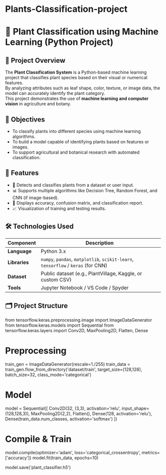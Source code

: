 # Plants-Classification-project
# 🌱 Plant Classification using Machine Learning (Python Project)

## 📘 Project Overview
The **Plant Classification System** is a Python-based machine learning project that classifies plant species based on their visual or numerical features.  
By analyzing attributes such as leaf shape, color, texture, or image data, the model can accurately identify the plant category.  
This project demonstrates the use of **machine learning and computer vision** in agriculture and botany.


## 🎯 Objectives
- To classify plants into different species using machine learning algorithms.  
- To build a model capable of identifying plants based on features or images.  
- To support agricultural and botanical research with automated classification.  


## 🧠 Features
- 🌿 Detects and classifies plants from a dataset or user input.  
- 📊 Supports multiple algorithms like Decision Tree, Random Forest, and CNN (if image-based).  
- 🧾 Displays accuracy, confusion matrix, and classification report.  
- 📈 Visualization of training and testing results.  


## 🛠️ Technologies Used
| Component | Description |
|------------|-------------|
| **Language** | Python 3.x |
| **Libraries** | `numpy`, `pandas`, `matplotlib`, `scikit-learn`, `tensorflow` / `keras` (for CNN) |
| **Dataset** | Public dataset (e.g., PlantVillage, Kaggle, or custom CSV) |
| **Tools** | Jupyter Notebook / VS Code / Spyder |


## 🗂️ Project Structure
from tensorflow.keras.preprocessing.image import ImageDataGenerator
from tensorflow.keras.models import Sequential
from tensorflow.keras.layers import Conv2D, MaxPooling2D, Flatten, Dense

# Preprocessing
train_gen = ImageDataGenerator(rescale=1./255)
train_data = train_gen.flow_from_directory('dataset/train', target_size=(128,128), batch_size=32, class_mode='categorical')

# Model
model = Sequential([
    Conv2D(32, (3,3), activation='relu', input_shape=(128,128,3)),
    MaxPooling2D(2,2),
    Flatten(),
    Dense(128, activation='relu'),
    Dense(train_data.num_classes, activation='softmax')
])

# Compile & Train
model.compile(optimizer='adam', loss='categorical_crossentropy', metrics=['accuracy'])
model.fit(train_data, epochs=10)

model.save('plant_classifier.h5')
